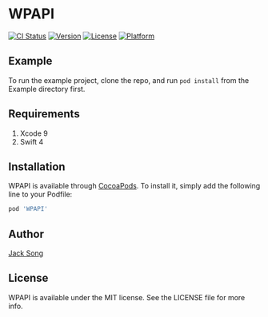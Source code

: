 # WPAPI

[![CI Status](http://img.shields.io/travis/jacktator/WPAPI.svg?style=flat)](https://travis-ci.org/133342301@163.com/WPAPI)
[![Version](https://img.shields.io/cocoapods/v/WPAPI.svg?style=flat)](http://cocoapods.org/pods/WPAPI)
[![License](https://img.shields.io/cocoapods/l/WPAPI.svg?style=flat)](http://cocoapods.org/pods/WPAPI)
[![Platform](https://img.shields.io/cocoapods/p/WPAPI.svg?style=flat)](http://cocoapods.org/pods/WPAPI)

## Example

To run the example project, clone the repo, and run `pod install` from the Example directory first.

## Requirements

1. Xcode 9
2. Swift 4

## Installation

WPAPI is available through [CocoaPods](http://cocoapods.org). To install
it, simply add the following line to your Podfile:

```ruby
pod 'WPAPI'
```

## Author

[Jack Song](https://github.com/jacktator)

## License

WPAPI is available under the MIT license. See the LICENSE file for more info.
